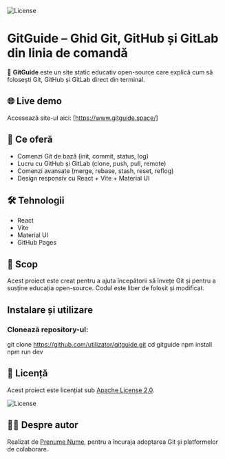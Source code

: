 ![License](https://img.shields.io/badge/License-Apache_2.0-blue.svg)

# GitGuide – Ghid Git, GitHub și GitLab din linia de comandă

🎯 **GitGuide** este un site static educativ open-source care explică cum să folosești Git, GitHub și GitLab direct din terminal.

## 🌐 Live demo
Accesează site-ul aici: [https://www.gitguide.space/]

## 📘 Ce oferă

- Comenzi Git de bază (init, commit, status, log)
- Lucru cu GitHub și GitLab (clone, push, pull, remote)
- Comenzi avansate (merge, rebase, stash, reset, reflog)
- Design responsiv cu React + Vite + Material UI

## 🛠️ Tehnologii

- React
- Vite
- Material UI
- GitHub Pages

## 🧠 Scop

Acest proiect este creat pentru a ajuta începătorii să învețe Git și pentru a susține educația open-source. Codul este liber de folosit și modificat.

## Instalare și utilizare

### Clonează repository-ul:
git clone https://github.com/utilizator/gitguide.git
cd gitguide
npm install
npm run dev

## 📄 Licență

Acest proiect este licențiat sub [Apache License 2.0](LICENSE).

![License](https://img.shields.io/badge/License-Apache_2.0-blue.svg)
## 🙋‍♂️ Despre autor

Realizat de [Prenume Nume](https://github.com/utilizator), pentru a încuraja adoptarea Git și platformelor de colaborare.

